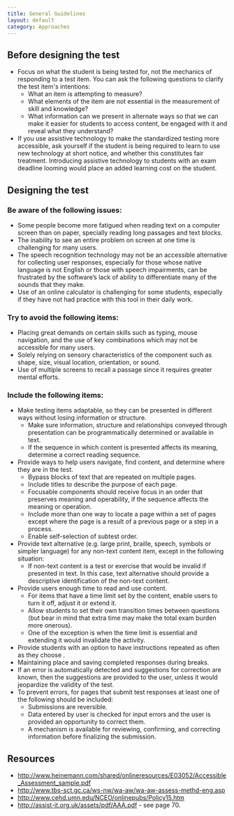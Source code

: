```yaml
---
title: General Guidelines
layout: default
category: Approaches
---
```


## Before designing the test
* Focus on what the student is being tested for, not the mechanics of responding to a test item. You can ask the following questions to clarify the test item's intentions:
   * What an item is attempting to measure?
   * What elements of the item are not essential in the measurement of skill and knowledge?
   * What information can we present in alternate ways so that we can make it easier for students to access content, be engaged with it and reveal what they understand?
* If you use assistive technology to make the standardized testing more accessible, ask yourself if the student is being required to learn to use new technology at short notice, and whether this constitutes fair treatment. Introducing assistive technology to students with an exam deadline looming would place an added learning cost on the student.

## Designing the test
### Be aware of the following issues:
* Some people become more fatigued when reading text on a computer screen than on paper, specially reading long passages and text blocks.
* The inability to see an entire problem on screen at one time is challenging for many users.
* The speech recognition technology may not be an accessible alternative for collecting user responses, especially for those whose native language is not English or those with speech impairments, can be frustrated by the software’s lack of ability to differentiate many of the sounds that they make.
* Use of an online calculator is challenging for some students, especially if they have not had practice with this tool in their daily work.

### Try to avoid the following items:
* Placing great demands on certain skills such as typing, mouse navigation, and the use of key combinations which may not be accessible for many users.
* Solely relying on sensory characteristics of the component such as shape, size, visual location, orientation, or sound.
* Use of multiple screens to recall a passage since it requires greater mental efforts.  

### Include the following items:
* Make testing items adaptable, so they can be presented in different ways without losing information or structure.
   * Make sure information, structure and relationships conveyed through presentation can be programmatically determined or available in text.
   * If the sequence in which content is presented affects its meaning, determine a correct reading sequence.
* Provide ways to help users navigate, find content, and determine where they are in the test.
   * Bypass blocks of text that are repeated on multiple pages.
   * Include titles to describe the purpose of each page.
   * Focusable components should receive focus in an order that preserves meaning and operability, if the sequence affects the meaning or operation.
   * Include more than one way to locate a page within a set of pages except where the page is a result of a previous page or a step in a process.
   * Enable self-selection of subtest order.
* Provide text alternative (e.g. large print, braille, speech, symbols or simpler language) for any non-text content item, except in the following situation:
   * If non-text content is a test or exercise that would be invalid if presented in text. In this case, text alternative should provide a descriptive identification of the non-text content.
* Provide users enough time to read and use content.
   * For items that have a time limit set by the content, enable users to turn it off, adjust it or extend it.
   * Allow students to set their own transition times between questions (but bear in mind that extra  time may make the total exam burden more onerous).
   * One of the exception is when the time limit is essential and extending it would invalidate the activity.
* Provide students with an option to have instructions repeated as often as they choose .
* Maintaining place and saving completed responses during breaks.
* If an error is automatically detected and suggestions for correction are known, then the suggestions are provided to the user, unless it would jeopardize the validity of the test.
* To prevent errors, for pages that submit test responses at least one of the following should be included:
   * Submissions are reversible.
   * Data entered by user is checked for input errors and the user is provided an opportunity to correct them.
   * A mechanism is available for reviewing, confirming, and correcting information before finalizing the submission.

## Resources
* <a rel="nofollow" target="_blank" class="link-external" href="http://www.heinemann.com/shared/onlineresources/E03052/Accessible_Assessment_sample.pdf">http://www.heinemann.com/shared/onlineresources/E03052/Accessible_Assessment_sample.pdf</a>
* <a rel="nofollow" target="_blank" class="link-external" href="http://www.tbs-sct.gc.ca/ws-nw/wa-aw/wa-aw-assess-methd-eng.asp">http://www.tbs-sct.gc.ca/ws-nw/wa-aw/wa-aw-assess-methd-eng.asp</a>
* <a rel="nofollow" target="_blank" class="link-external" href="http://www.cehd.umn.edu/NCEO/onlinepubs/Policy15.htm">http://www.cehd.umn.edu/NCEO/onlinepubs/Policy15.htm</a>
* <a rel="nofollow" target="_blank" class="link-external" href="http://assist-it.org.uk/assets/pdf/AAA.pdf">http://assist-it.org.uk/assets/pdf/AAA.pdf</a> - see page 70.
